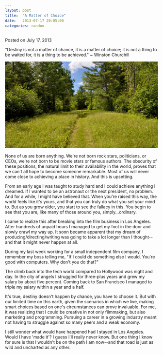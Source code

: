 ```yaml
---
layout: post
title:  "A Matter of Choice"
date:   2013-07-17 20:05:00
categories: random
---
```

<div class="postmetadata">
  Posted on <span class="updated">July 17, 2013</span> 
</div>

"Destiny is not a matter of chance, it is a matter of choice; it is not a thing to be waited for, it is a thing to be achieved."  ~ Winston Churchill

![path in the woods][wood-image]

None of us are born anything. We're not born rock stars, politicians, or CEOs, we're not born to be movie stars or famous authors. The obscurity of these positions, the natural limit to their availability in the world, proves that we can't all hope to become someone remarkable. Most of us will never come close to achieving a place in history. And this is upsetting.

From an early age I was taught to study hard and I could achieve anything I dreamed. If I wanted to be an astronaut or the next president, no problem. And for a while, I might have believed that. When you're raised this way, the world feels like it's yours, and that you can truly do what you set your mind to. But as you grow older, you start to see the fallacy in this. You begin to see that you are, like many of those around you, simply...ordinary.

I came to realize this after breaking into the film business in Los Angeles. After hundreds of unpaid hours I managed to get my foot in the door and slowly crawl my way up. It soon became apparent that my dream of producing/directing/writing was going to take a lot longer than I thought--and that it might never happen at all.

During my last week working for a small independent film company, I remember my boss telling me, "If I could do something else I would. You're good with computers. Why don't you do that?"

The climb back into the tech world compared to Hollywood was night and day. In the city of angels I struggled for three-plus years and grew my salary by about five percent. Coming back to San Francisco I managed to triple my salary within a year and a half.

It's true, destiny doesn't happen by chance, you have to choose it. But with our limited time on this earth, given the scenarios in which we live, making smart choices based on one's circumstances can prove invaluable. For me, it was realizing that I could be creative in not only filmmaking, but also marketing and programming. Pursuing a career in a growing industry meant not having to struggle against so many peers and a weak economy.

I still wonder what would have happened had I stayed in Los Angeles. Would I have 'made it'? I guess I'll really never know. But one thing I know for sure is that I wouldn't be on the path I am now--and that road is just as wild and uncharted as any other.

[wood-image]: /images/path-in-woods.jpg
